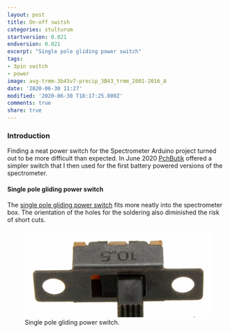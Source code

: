 ```yaml
---
layout: post
title: On-off switsh
categories: stulturum
startversion: 0.021
endversion: 0.021
excerpt: "Single pole gliding power switch"
tags:
- 3pin switch
- power
image: avg-trmm-3b43v7-precip_3B43_trmm_2001-2016_A
date: '2020-06-30 11:27'
modified: '2020-06-30 T18:17:25.000Z'
comments: true
share: true
---
```

<script src="https://karttur.github.io/common/assets/js/karttur/togglediv.js"></script>

### Introduction

Finding a neat power switch for the Spectrometer Arduino project turned out to be more difficult than expected. In June 2020 [PchButik](https://pchbutik.se) offered a simpler switch that I then used for the first battery powered versions of the spectrometer.

#### Single pole gliding power switch

The [single pole gliding power switch](https://pchbutik.se/search?controller=search&orderby=position&orderway=desc&search_query=0751&submit_search=) fits more neatly into the spectrometer box. The orientation of the holes for the soldering also diminished the risk of short cuts.

<figure>
<img src="../../images/pchbutik_single-pole-gliding-power-switch.png">


<figcaption> Single pole gliding power switch. </figcaption>
</figure>
